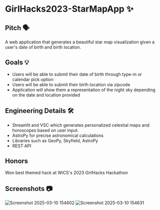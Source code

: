 # GirlHacks2023-StarMapApp ✨

## Pitch 🗣️
A web application that generates a beautiful star map visualization given a user's date of birth and birth location.

## Goals 💡
- Users will be able to submit their date of birth through type-in or calendar pick option
- Users will be able to submit their birth location via zipcode
- Application will show them a representation of the night sky depending on the date and location provided 

## Engineering Details 🛠️
- Streamlit and VSC which generates personalized celestial maps and horoscopes based on user input.
- AstroPy for precise astronomical calculations
- Libraries such as GeoPy, Skyfield, AstroPy
- REST API

## Honors
Won best themed hack at WiCS's 2023 GirlHacks Hackathon

## Screenshots 📷
![Screenshot 2025-03-10 154602](https://github.com/user-attachments/assets/2c37b630-36a2-4c1f-a422-24335ec3cb8d)
![Screenshot 2025-03-10 154631](https://github.com/user-attachments/assets/ace0996b-c223-41ba-901d-11459a5da133)

